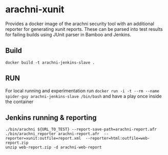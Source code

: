 # arachni-xunit
Provides a docker image of the arachni security tool with an additional reporter for generating xunit reports. These can be parsed into test results for failing builds using JUnit parser in Bamboo and Jenkins.

## Build
`docker build -t arachni-jenkins-slave .`

## RUN
For local running and experimentation run `docker run -i -t --rm --name spider-guy arachni-jenkins-slave /bin/bash` and have a play once inside the container

## Jenkins running & reporting
```
./bin/arachni ${URL_TO_TEST} --report-save-path=arachni-report.afr
./bin/arachni_reporter arachni-report.afr  --reporter=xunit:outfile=report.xml  --reporter=html:outfile=web-report.zip
unzip web-report.zip -d arachni-web-report
```
